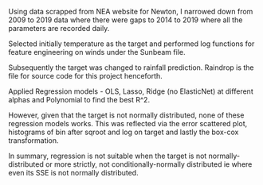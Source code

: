 Using data scrapped from NEA website for Newton, I narrowed down from 2009 to 2019 data where there were gaps to 2014 to 2019 where all the parameters are recorded daily.

Selected initially temperature as the target and performed log functions for feature engineering on winds under the Sunbeam file.

Subsequently the target was changed to rainfall prediction. Raindrop is the file for source code for this project henceforth.

Applied Regression models - OLS, Lasso, Ridge (no ElasticNet) at different alphas and Polynomial to find the best R^2.

However, given that the target is not normally distributed, none of these regression models works. This was reflected via the error scattered plot, histograms of bin after sqroot and log on target and lastly the box-cox transformation. 

In summary, regression is not suitable when the target is not normally-distributed or more strictly, not conditionally-normally distributed ie where even its SSE is not normally distributed.